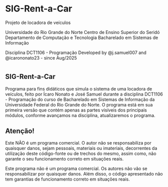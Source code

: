 # SIG-Rent-a-Car

Projeto de locadora de veículos


Universidade do Rio Grande do Norte
Centro de Ensino Superior do Seridó
Departamento de Computação e Tecnologia
Bacharelado em Sistemas de Informação

Disciplina DCT1106 - Programação
Developed by @j.samuel007 and @icarononato23 - since Aug/2025

#

## SIG-Rent-a-Car

Programa para fins didáticos que simula o sistema de uma locadora de veículos, feito por Ícaro Nonato e José Samuel durante a disciplina DCT1106 - Programação do curso de Bacharelado em Sistemas de Informação da Universidade Federal do Rio Grande do Norte. O programa está em sua primeira versão que contém apenas as partes visíveis dos principais módulos, conforme avançamos na disciplina, atualizaremos o programa.

## Atenção!

Este NÃO é um programa comercial. O autor não se responsabiliza por quaisquer danos, sejam pessoais, materiais ou imateriais, decorrentes da utilização deste código-fonte ou de trechos do mesmo, assim como, não garante o seu funcionamento correto em situações reais.

Este programa não é um programa comercial. Os autores não vão se responsabilizar por quaisquer danos. Além disso, o código apresentado não tem garantias de funcionamento correto em situações reais.

